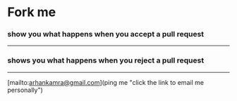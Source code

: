 # Fork me
### show you what happens when you accept a pull request

***

### shows you what happens when you reject a pull request

***

[mailto:arhankamra@gmail.com](ping me "click the link to email me personally")
